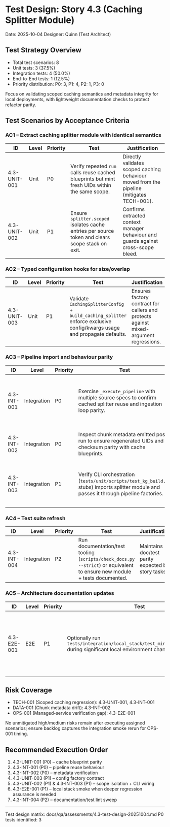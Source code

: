 # Test Design: Story 4.3 (Caching Splitter Module)

Date: 2025-10-04
Designer: Quinn (Test Architect)

## Test Strategy Overview
- Total test scenarios: 8
- Unit tests: 3 (37.5%)
- Integration tests: 4 (50.0%)
- End-to-End tests: 1 (12.5%)
- Priority distribution: P0: 3, P1: 4, P2: 1, P3: 0

Focus on validating scoped caching semantics and metadata integrity for local deployments, with lightweight documentation checks to protect refactor parity.

## Test Scenarios by Acceptance Criteria

### AC1 – Extract caching splitter module with identical semantics

| ID             | Level | Priority | Test | Justification |
|----------------|-------|----------|------|---------------|
| 4.3-UNIT-001   | Unit  | P0       | Verify repeated `run` calls reuse cached blueprints but mint fresh UIDs within the same scope. | Directly validates scoped caching behaviour moved from the pipeline (mitigates TECH-001). |
| 4.3-UNIT-002   | Unit  | P1       | Ensure `splitter.scoped` isolates cache entries per source token and clears scope stack on exit. | Confirms extracted context manager behaviour and guards against cross-scope bleed. |

### AC2 – Typed configuration hooks for size/overlap

| ID             | Level | Priority | Test | Justification |
|----------------|-------|----------|------|---------------|
| 4.3-UNIT-003   | Unit  | P1       | Validate `CachingSplitterConfig` + `build_caching_splitter` enforce exclusive config/kwargs usage and propagate defaults. | Ensures factory contract for callers and protects against mixed-argument regressions. |

### AC3 – Pipeline import and behaviour parity

| ID             | Level       | Priority | Test | Justification |
|----------------|-------------|----------|------|---------------|
| 4.3-INT-001    | Integration | P0       | Exercise `_execute_pipeline` with multiple source specs to confirm cached splitter reuse and ingestion loop parity. | Detects behavioural drift affecting ingestion runs (mitigates TECH-001). |
| 4.3-INT-002    | Integration | P0       | Inspect chunk metadata emitted post-run to ensure regenerated UIDs and checksum parity with cache blueprints. | Guards QA attribution integrity (mitigates DATA-001). |
| 4.3-INT-003    | Integration | P1       | Verify CLI orchestration (`tests/unit/scripts/test_kg_build.py` stubs) imports splitter module and passes it through pipeline factories. | Confirms import direction and CLI wiring remain intact. |

### AC4 – Test suite refresh

| ID             | Level       | Priority | Test | Justification |
|----------------|-------------|----------|------|---------------|
| 4.3-INT-004    | Integration | P2       | Run documentation/test tooling (`scripts/check_docs.py --strict`) or equivalent to ensure new module + tests documented. | Maintains doc/test parity expected by story tasks. |

### AC5 – Architecture documentation updates

| ID             | Level | Priority | Test | Justification |
|----------------|-------|----------|------|---------------|
| 4.3-E2E-001    | E2E   | P1       | Optionally run `tests/integration/local_stack/test_minimal_path_smoke.py` during significant local environment changes. | End-to-end smoke confirms doc updates + module extraction behave in the full local stack when desired. |

## Risk Coverage
- TECH-001 (Scoped caching regression): 4.3-UNIT-001, 4.3-INT-001
- DATA-001 (Chunk metadata drift): 4.3-INT-002
- OPS-001 (Managed-service verification gap): 4.3-E2E-001

No unmitigated high/medium risks remain after executing assigned scenarios; ensure backlog captures the integration smoke rerun for OPS-001 timing.

## Recommended Execution Order
1. 4.3-UNIT-001 (P0) – cache blueprint parity
2. 4.3-INT-001 (P0) – pipeline reuse behaviour
3. 4.3-INT-002 (P0) – metadata verification
4. 4.3-UNIT-003 (P1) – config factory contract
5. 4.3-UNIT-002 (P1) & 4.3-INT-003 (P1) – scope isolation + CLI wiring
6. 4.3-E2E-001 (P1) – local stack smoke when deeper regression assurance is needed
7. 4.3-INT-004 (P2) – documentation/test lint sweep

---
Test design matrix: docs/qa/assessments/4.3-test-design-20251004.md
P0 tests identified: 3
